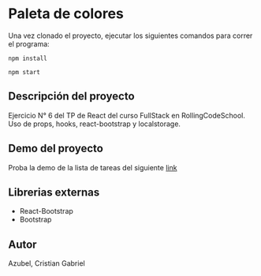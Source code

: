 # Paleta de colores

Una vez clonado el proyecto, ejecutar los siguientes comandos para correr el programa:

`npm install`

`npm start` 

## Descripción del proyecto

Ejercicio N° 6 del TP de React del curso FullStack en RollingCodeSchool.  
Uso de props, hooks, react-bootstrap y localstorage.

## Demo del proyecto

Proba la demo de la lista de tareas del siguiente [link]()

## Librerias externas

- React-Bootstrap
- Bootstrap

## Autor

Azubel, Cristian Gabriel